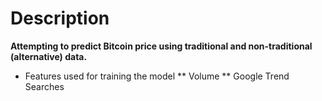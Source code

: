 # Description
**Attempting to predict Bitcoin price using traditional and non-traditional (alternative) data.**

* Features used for training the model
** Volume
** Google Trend Searches
